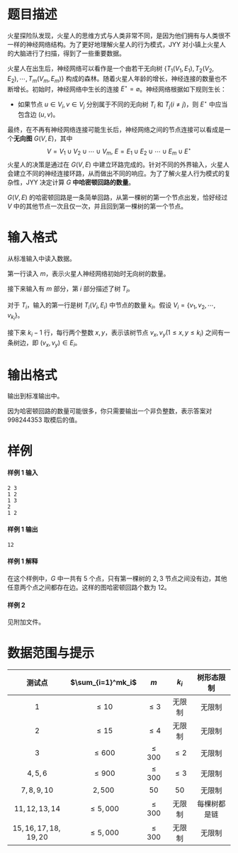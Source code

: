 
# 题目描述

火星探险队发现，火星人的思维方式与人类非常不同，是因为他们拥有与人类很不一样的神经网络结构。为了更好地理解火星人的行为模式，JYY 对小镇上火星人的大脑进行了扫描，得到了一些重要数据。

火星人在出生后，神经网络可以看作是一个由若干无向树 $\{T_1(V_1, E_1),T_2(V_2,E_2),\cdots,T_m(V_m,E_m)\}$ 构成的森林。随着火星人年龄的增长，神经连接的数量也不断增长。初始时，神经网络中生长的连接 $E^\star =\varnothing$。神经网络根据如下规则生长：

- 如果节点 $u\in V_i,v\in V_j$ 分别属于不同的无向树 $T_i$ 和 $T_j(i\ne j)$，则 $E^\star$ 中应当包含边 $(u,v)$。

最终，在不再有神经网络连接可能生长后，神经网络之间的节点连接可以看成是一个**无向图** $G(V,E)$，其中 
$$
V=V_1\cup V_2\cup\cdots\cup V_m,\ E=E_1\cup E_2\cup\cdots\cup E_m\cup E^\star
$$
火星人的决策是通过在 $G(V,E)$ 中建立环路完成的。针对不同的外界输入，火星人会建立不同的神经连接环路，从而做出不同的响应。为了了解火星人行为模式的复杂性，JYY 决定计算 $G$ **中哈密顿回路的数量**。

$G(V,E)$ 的哈密顿回路是一条简单回路，从第一棵树的第一个节点出发，恰好经过 $V$ 中的其他节点一次且仅一次，并且回到第一棵树的第一个节点。

# 输入格式

从标准输入中读入数据。

第一行读入 $m$，表示火星人神经网络初始时无向树的数量。

接下来输入有 $m$ 部分，第 $i$ 部分描述了树 $T_i$。

对于 $T_i$，输入的第一行是树 $T_i(V_i,E_i)$ 中节点的数量 $k_i$。假设 $V_i=\{v_1,v_2,\cdots,v_{k_i}\}$。

接下来 $k_i−1$ 行，每行两个整数 $x,y$，表示该树节点 $v_x,v_y(1\le x,y\le k_i)$ 之间有一条树边，即 $(v_x,v_y)\in E_i$。

# 输出格式

输出到标准输出中。

因为哈密顿回路的数量可能很多，你只需要输出一个非负整数，表示答案对 $998244353$ 取模后的值。

# 样例

#### 样例 1 输入
```plain
2 3
1 2
1 3
2
1 2
```
#### 样例 1 输出
```plain
12
```
#### 样例 1 解释
在这个样例中，$G$ 中一共有 $5$ 个点，只有第一棵树的 $2,3$ 节点之间没有边，其他任意两个点之间都存在边。这样的图哈密顿回路个数为 $12$。

#### 样例 2
见附加文件。

# 数据范围与提示

|测试点|$\sum_{i=1}^mk_i$|$m$|$k_i$|树形态限制|
|:-:|:-:|:-:|:-:|:-:|
|$1$|$\le 10$|$\le 3$|无限制|无限制|
|$2$|$\le 15$|$\le 4$|无限制|无限制|
|$3$|$\le 600$|$\le 300$|$\le 2$|无限制|
|$4,5,6$|$\le 900$|$\le 300$|$\le 3$|无限制|
|$7,8,9,10$|$2,500$|$50$<!--qaq-->|$50$|无限制|
|$11,12,13,14$|$\le 5,000$|$\le 300$|无限制|每棵树都是链|
|$15,16,17,18,19,20$|$\le 5,000$|$\le 300$|无限制|无限制|

